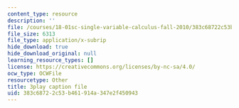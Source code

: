```yaml
---
content_type: resource
description: ''
file: /courses/18-01sc-single-variable-calculus-fall-2010/383c68722c53b461914a347e2f450943_rfx1x-2dwSI.srt
file_size: 6313
file_type: application/x-subrip
hide_download: true
hide_download_original: null
learning_resource_types: []
license: https://creativecommons.org/licenses/by-nc-sa/4.0/
ocw_type: OCWFile
resourcetype: Other
title: 3play caption file
uid: 383c6872-2c53-b461-914a-347e2f450943
---
```

